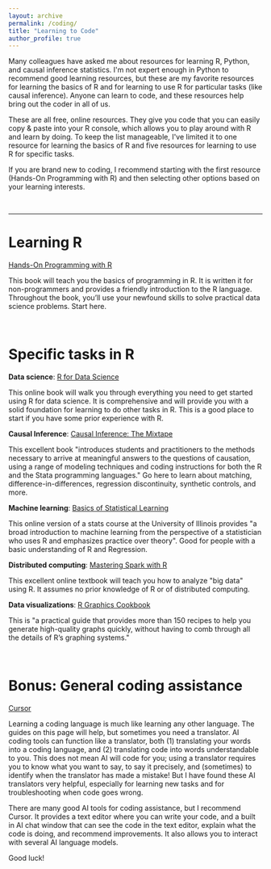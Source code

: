 ```yaml
---
layout: archive
permalink: /coding/
title: "Learning to Code"
author_profile: true
---
```


Many colleagues have asked me about resources for learning R, Python, and causal inference statistics. I'm not expert enough in Python to recommend good learning resources, but these are my favorite resources for learning the basics of R and for learning to use R for particular tasks (like causal inference). Anyone can learn to code, and these resources help bring out the coder in all of us.

These are all free, online resources. They give you code that you can easily copy & paste into your R console, which allows you to play around with R and learn by doing. To keep the list manageable, I've limited it to one resource for learning the basics of R and five resources for learning to use R for specific tasks.

If you are brand new to coding, I recommend starting with the first resource (Hands-On Programming with R) and then selecting other options based on your learning interests.

&nbsp;

********
# Learning R

[Hands-On Programming with R](https://rstudio-education.github.io/hopr/)

This book will teach you the basics of programming in R. It is written it for non-programmers and provides a friendly introduction to the R language. Throughout the book, you’ll use your newfound skills to solve practical data science problems. Start here.

&nbsp;

# Specific tasks in R

**Data science**: [R for Data Science](https://r4ds.hadley.nz)

This online book will walk you through everything you need to get started using R for data science. It is comprehensive and will provide you with a solid foundation for learning to do other tasks in R. This is a good place to start if you have some prior experience with R.


**Causal Inference**: [Causal Inference: The Mixtape](https://mixtape.scunning.com/) 

This excellent book "introduces students and practitioners to the methods necessary to arrive at meaningful answers to the questions of causation, using a range of modeling techniques and coding instructions for both the R and the Stata programming languages."  Go here to learn about matching, difference-in-differences, regression discontinuity, synthetic controls, and more.


**Machine learning**: [Basics of Statistical Learning](https://statisticallearning.org/index.html)

This online version of a stats course at the University of Illinois provides "a broad introduction to machine learning from the perspective of a statistician who uses R and emphasizes practice over theory". Good for people with a basic understanding of R and Regression.


**Distributed computing**: [Mastering Spark with R](https://therinspark.com/intro.html)

This excellent online textbook will teach you how to analyze "big data" using R.  It assumes no prior knowledge of R or of distributed computing.


**Data visualizations**: [R Graphics Cookbook](https://r-graphics.org/)

This is "a practical guide that provides more than 150 recipes to help you generate high-quality graphs quickly, without having to comb through all the details of R’s graphing systems."

&nbsp;

# Bonus: General coding assistance

[Cursor](https://www.cursor.com/en)

Learning a coding language is much like learning any other language. The guides on this page will help, but sometimes you need a translator. AI coding tools can function like a translator, both (1) translating your words into a coding language, and (2) translating code into words understandable to you. This does not mean AI will code for you; using a translator requires you to know what you want to say, to say it precisely, and (sometimes) to identify when the translator has made a mistake!  But I have found these AI translators very helpful, especially for learning new tasks and for troubleshooting when code goes wrong.

There are many good AI tools for coding assistance, but I recommend Cursor. It provides a text editor where you can write your code, and a built in AI chat window that can see the code in the text editor, explain what the code is doing, and recommend improvements. It also allows you to interact with several AI language models.

Good luck!

<!--

**Applied Statistics**: [Applied Statistics with R](https://book.stat420.org/)

This book serves as an introduction to statistics in R and an introduction to the R programming language. It was designed for use with STAT 420, Methods of Applied Statistics, at the University of Illinois Urbana-Champaign. It is a good place to start if you have some prior experience with statitsics.

**Web applications**: [Mastering Shiny](https://mastering-shiny.org/)

"This book is designed to take you from knowing nothing about Shiny to being an expert developer who can write large complex apps that are still maintainable and performant. You’ll gain a deep understanding of the reactive programming model that underlies Shiny, as well as building a tool box of useful techniques to solve common app challenges."

**Causal inference**: [Causal Inference for The Brave and True](https://matheusfacure.github.io/python-causality-handbook/landing-page.html)

This book describes itself as "A light-hearted yet rigorous approach to learning impact estimation and sensitivity analysis. Everything in Python and with as many memes as I could find."  I fully endorse that description. It is somewhat similar to the Causal Inference Mixtape, but with two major differences: (1) the coding examples are in Python, and (2) it's second part also goes into some predictive modeling and machine learning applications.
-->

<!--
Dave Dalpiaz website (and not already here): https://daviddalpiaz.org/
- [Atomic R](https://book.stat385.org/)
- [R Coding Basics](https://www.gastonsanchez.com/R-coding-basics/)
- [Deep R Programming](https://deepr.gagolewski.com/)
- [R Packages](https://r-pkgs.org/)
- [R Markdown](https://bookdown.org/yihui/rmarkdown/)
- [Github](https://happygitwithr.com/)
- [Stat 545, Data Wrangling](https://stat545.com/)
- [Efficient R Programming](https://csgillespie.github.io/efficientR/)
- [What they forgot to teach you about R](https://rstats.wtf/)
- [The R Inferno](https://www.burns-stat.com/documents/books/the-r-inferno/)
- [The R Manuals](https://rstudio.github.io/r-manuals/)
- [Posit Cheatsheets](https://posit.co/resources/cheatsheets/)



https://cares.gse.harvard.edu/
- [Designing Monte Carlo Simulations in R](https://jepusto.github.io/Designing-Simulations-in-R/)
- [Matching Guide](https://cares-blog.gse.harvard.edu/post/matching-guide-pt-1/)

- SPARK with R and Python
https://therinspark.com/intro.html
	- CERN example: https://db-blog.web.cern.ch/blog/luca-canali/2017-08-apache-spark-and-cern-open-data-example
	- Big data in R paper: https://www.econstor.eu/handle/10419/214153
https://www.reddit.com/r/dataengineering/comments/1cmmuux/best_way_to_learn_apache_spark_in_2024/
- https://github.com/DataTalksClub/data-engineering-zoomcamp/tree/main/05-batch
https://cognitiveclass.ai/courses/analyzing-big-data-in-r-using-apache-spark
https://www.altexsoft.com/blog/apache-spark-pros-cons/

- Rshiny
https://shiny.posit.co/r/getstarted/shiny-basics/lesson1/
https://mastering-shiny.org/

- Data Viz
https://ggplot2.tidyverse.org/
- https://r-graphics.org/

- Statistical Learning
https://statisticallearning.org/index.html
https://faculty.washington.edu/otoomet/machinelearning-R/ (skip to ch.10, probably)

- Structural modeling
https://sites.google.com/site/andrewjohnstoneconomics/my-advice/structural-for-beginners
https://bookdown.org/bean_jerry/using_r_for_social_work_research/structural-equation-modeling.html
https://rpubs.com/Agrele/SEM
https://stats.oarc.ucla.edu/r/seminars/rsem/
https://www.reddit.com/r/academiceconomics/comments/uqfovo/can_anyone_explain_what_exactly_is_meant_by/
- https://people.sabanciuniv.edu/atilgan/FE500_Fall2013/2Nov2013_CevdetAkcay/LucasCritique_1976.pdf
- https://editorialexpress.com/jrust/econ615/readings/keane_article_je.pdf
https://www.aeaweb.org/articles?id=10.1257/jep.31.2.33


- Basic R tutorials
https://r4ds.hadley.nz (see ch.24 on web scraping)

- Advanced R
http://adv-r.had.co.nz/

- Python
https://www.codecademy.com/learn/learn-python-3


OCTAVE from coursera (Andrew Ng)
Game Theory with Scott Page
NLP
Calculus
Matrix Algebra


**From methods materials documnet**
Statistics & Programming Textbook
-	[Statistical Modeling: A Fresh Approach](https://dtkaplan.github.io/SM2-bookdown/) # fantastic but kind of dated.
-	[Research Methods Knowledge Base](https://conjointly.com/kb/)

Stats & Programming Resources
-	Regex cheatsheet: https://www.rexegg.com/regex-quickstart.php, https://www.rexegg.com/regex-disambiguation.php#lookahead
-	Extreme Bounds analysis in R (https://www.jstatsoft.org/article/view/v072i09)
-	[Which Bootstrap When](https://www.stat.cmu.edu/~cshalizi/uADA/13/lectures/which-bootstrap-when.pdf)

Field Experiments
-	EGAP Learning Days: Theory and Practice of Field Experiments(https://egap.github.io/theory_and_practice_of_field_experiments/)
-	OES Methods Guides(https://oes.gsa.gov/methods/)
- [EGAP Methods Guides](https://egap.org/methods-guides/)

Quasi-experimental
- [Generalized DiD article](https://journals.sagepub.com/doi/10.1177/0049124114566717#:~:text=The%20modified%20DD%20is%20a,using%20the%20two%20pretreatment%20periods.)
-	[DiD AnnRev](https://www.annualreviews.org/deliver/fulltext/publhealth/39/1/annurev-publhealth-040617-013507.pdf?itemId=/content/journals/10.1146/annurev-publhealth-040617-013507&mimeType=application/pdf)
-	[Pischke diff-in-diff](https://econ.lse.ac.uk/staff/spischke/ec533/did.pdf)
-	OES Quasi-experimental designs
-	Causality, Applications, and Research in Education and Statistics (C.A.R.E.S. Lab)
-	Ex: Matching Guide

Qualitative research
-	Best guide: [Seawright and Gerring 2008: case selection: a menu of qualitative and quantitative options](https://aceproject.org/electoral-advice/archive/questions/replies/614466876/555642411/Gerring-Case-selection-Techniques-in-Case-Study.pdf)
-	[Good blog summary of most similar & most different](https://socialscientificresearch.wordpress.com/2017/02/20/seminar-5-how-to-select-cases-and-make-comparisons/)
-	Old classics
-	Collier [1991](https://escholarship.org/content/qt53f5g5rp/qt53f5g5rp.pdf), [1993]9https://escholarship.org/content/qt25v8z2xs/qt25v8z2xs.pdf)
-	[Lijphart 1971](https://www.la.utexas.edu/users/chenry/core/Course%20Materials/Lijphart1971/0.pdf)
-	Process-tracing
-	Beach and Pedersen 2012 Foundation and Methods [Guide](https://dpsa.dk/papers/Case%20selection%20in%20PT%20-%20Beach%20and%20Pedersen%20-%202nd%20draft(1)(1).pdf)
-	Bennet 2012 practitioner guide(https://summit.sfu.ca/_flysystem/fedora/sfu_migrate/14884/SimonsWorkingPaper21.pdf)
-	[Collier 2011 - Understanding Process Tracing]https://escholarship.org/content/qt4fh4z41c/qt4fh4z41c.pdf)
-	[Ricks and Liu 5 page guide](https://www.researchgate.net/profile/Amy-Liu-13/publication/326270250_Process-Tracing_Research_Designs_A_Practical_Guide/links/5c96f71a92851cf0ae93f1b9/Process-Tracing-Research-Designs-A-Practical-Guide.pdf)
- [Ricks and Liu long](https://www.cambridge.org/core/journals/ps-political-science-and-politics/article/processtracing-research-designs-a-practical-guide/1AD4062D94FD81299724B41699D1972E)

General
-	https://www.povertyactionlab.org/sites/default/files/research-resources/2016.08.31-Impact-Evaluation-Methods.pdf



-->
